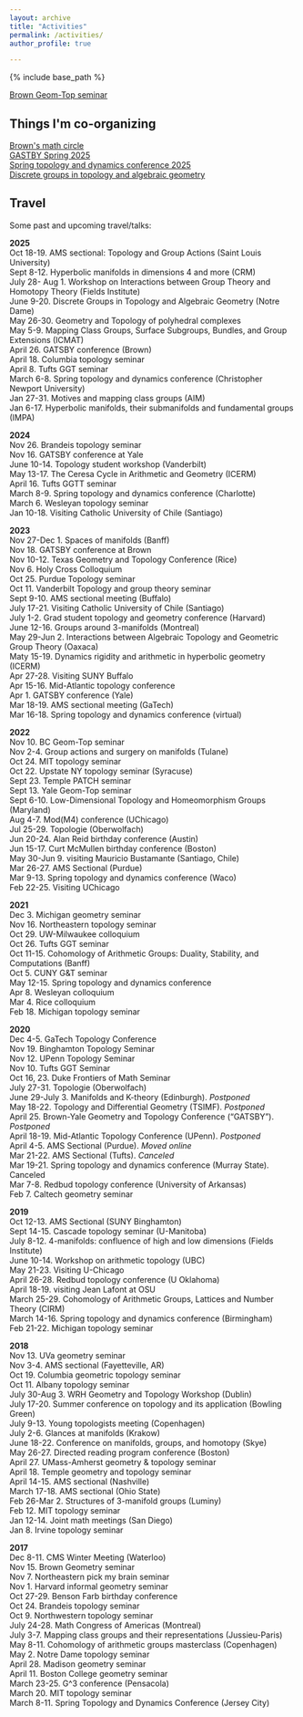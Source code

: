 ```yaml
---
layout: archive
title: "Activities"
permalink: /activities/
author_profile: true

---
```


{% include base_path %}

[Brown Geom-Top seminar](https://sites.google.com/view/ethandlugie/research/brown-geometry-and-topology-seminar?authuser=0)

## Things I'm co-organizing

[Brown's math circle](https://sites.google.com/view/bumc-activities/home)\
[GASTBY Spring 2025](https://sites.google.com/view/gatsby-spring-2025)\
[Spring topology and dynamics conference 2025](https://cnu.edu/stdc/)\
[Discrete groups in topology and algebraic geometry](https://sites.nd.edu/cmnd2025-thematic-program/2024/08/12/thematic-program-in-discrete-groups-in-topology-and-algebraic-geometry/)

## Travel 

Some past and upcoming travel/talks: 

**2025** \
Oct 18-19. AMS sectional: Topology and Group Actions (Saint Louis University)\
Sept 8-12. Hyperbolic manifolds in dimensions 4 and more (CRM)\
July 28- Aug 1. Workshop on Interactions between Group Theory and Homotopy Theory (Fields Institute)\
June 9-20. Discrete Groups in Topology and Algebraic Geometry (Notre Dame)\
May 26-30. Geometry and Topology of polyhedral complexes\
May 5-9. Mapping Class Groups, Surface Subgroups, Bundles, and Group Extensions (ICMAT)\
April 26. GATSBY conference (Brown)\
April 18. Columbia topology seminar\
April 8. Tufts GGT seminar\
March 6-8. Spring topology and dynamics conference (Christopher Newport University)\
Jan 27-31. Motives and mapping class groups (AIM)\
Jan 6-17. Hyperbolic manifolds, their submanifolds and fundamental groups (IMPA)

**2024** \
Nov 26. Brandeis topology seminar\
Nov 16. GATSBY conference at Yale\
June 10-14. Topology student workshop (Vanderbilt)\
May 13-17. The Ceresa Cycle in Arithmetic and Geometry (ICERM)\
April 16. Tufts GGTT seminar\
March 8-9. Spring topology and dynamics conference (Charlotte)\
March 6. Wesleyan topology seminar\
Jan 10-18. Visiting Catholic University of Chile (Santiago)

**2023** \
Nov 27-Dec 1. Spaces of manifolds (Banff)\
Nov 18. GATSBY conference at Brown\
Nov 10-12. Texas Geometry and Topology Conference (Rice)\
Nov 6. Holy Cross Colloquium\
Oct 25. Purdue Topology seminar\
Oct 11. Vanderbilt Topology and group theory seminar\
Sept 9-10. AMS sectional meeting (Buffalo)\
July 17-21. Visiting Catholic University of Chile (Santiago)\
July 1-2. Grad student topology and geometry conference (Harvard)\
June 12-16. Groups around 3-manifolds (Montreal)\
May 29-Jun 2. Interactions between Algebraic Topology and Geometric Group Theory (Oaxaca)\
Maty 15-19. Dynamics rigidity and arithmetic in hyperbolic geometry (ICERM)\
Apr 27-28. Visiting SUNY Buffalo \
Apr 15-16. Mid-Atlantic topology conference\
Apr 1. GATSBY conference (Yale)\
Mar 18-19. AMS sectional meeting (GaTech)\
Mar 16-18. Spring topology and dynamics conference (virtual)

**2022** \
Nov 10. BC Geom-Top seminar\
Nov 2-4. Group actions and surgery on manifolds (Tulane)\
Oct 24. MIT topology seminar\
Oct 22. Upstate NY topology seminar (Syracuse)\
Sept 23. Temple PATCH seminar\
Sept 13. Yale Geom-Top seminar\
Sept 6-10. Low-Dimensional Topology and Homeomorphism Groups (Maryland)\
Aug 4-7. Mod(M4) conference (UChicago)\
Jul 25-29. Topologie (Oberwolfach)\
Jun 20-24. Alan Reid birthday conference (Austin)\
Jun 15-17. Curt McMullen birthday conference (Boston)\
May 30-Jun 9. visiting Mauricio Bustamante (Santiago, Chile)\
Mar 26-27. AMS Sectional (Purdue)\
Mar 9-13. Spring topology and dynamics conference (Waco)\
Feb 22-25. Visiting UChicago

**2021** \
Dec 3. Michigan geometry seminar\
Nov 16. Northeastern topology seminar\
Oct 29. UW-Milwaukee colloquium\
Oct 26. Tufts GGT seminar\
Oct 11-15. Cohomology of Arithmetic Groups: Duality, Stability, and Computations (Banff)\
Oct 5. CUNY G&T seminar\
May 12-15. Spring topology and dynamics conference\
Apr 8. Wesleyan colloquium\
Mar 4. Rice colloquium\
Feb 18. Michigan topology seminar

**2020** \
Dec 4-5. GaTech Topology Conference\
Nov 19. Binghamton Topology Seminar\
Nov 12. UPenn Topology Seminar\
Nov 10. Tufts GGT Seminar\
Oct 16, 23. Duke Frontiers of Math Seminar \
July 27-31. Topologie (Oberwolfach) \
June 29-July 3. Manifolds and K-theory (Edinburgh). _Postponed_\
May 18-22. Topology and Differential Geometry (TSIMF). _Postponed_\
April 25. Brown-Yale Geometry and Topology Conference (“GATSBY”). _Postponed_\
April 18-19. Mid-Atlantic Topology Conference (UPenn). _Postponed_\
April 4-5. AMS Sectional (Purdue). _Moved online_\
Mar 21-22. AMS Sectional (Tufts). _Canceled_ \
Mar 19-21. Spring topology and dynamics conference (Murray State). Canceled \
Mar 7-8. Redbud topology conference (University of Arkansas)\
Feb 7. Caltech geometry seminar

**2019**\
Oct 12-13. AMS Sectional (SUNY Binghamton) \
Sept 14-15. Cascade topology seminar (U-Manitoba)\
July 8-12. 4-manifolds: confluence of high and low dimensions (Fields Institute)\
June 10-14. Workshop on arithmetic topology (UBC)\
May 21-23. Visiting U-Chicago\
April 26-28. Redbud topology conference (U Oklahoma) \
April 18-19. visiting Jean Lafont at OSU \
March 25-29. Cohomology of Arithmetic Groups, Lattices and Number Theory (CIRM)\
March 14-16. Spring topology and dynamics conference (Birmingham) \
Feb 21-22. Michigan topology seminar

**2018**\
Nov 13. UVa geometry seminar\
Nov 3-4. AMS sectional (Fayetteville, AR)\
Oct 19. Columbia geometric topology seminar\
Oct 11. Albany topology seminar\
July 30-Aug 3. WRH Geometry and Topology Workshop (Dublin) \
July 17-20. Summer conference on topology and its application (Bowling Green)\
July 9-13. Young topologists meeting (Copenhagen)\
July 2-6. Glances at manifolds (Krakow)\
June 18-22. Conference on manifolds, groups, and homotopy (Skye)\
May 26-27. Directed reading program conference (Boston)\
April 27. UMass-Amherst geometry & topology seminar\
April 18. Temple geometry and topology seminar\
April 14-15. AMS sectional (Nashville) \
March 17-18. AMS sectional (Ohio State)\
Feb 26-Mar 2. Structures of 3-manifold groups (Luminy)\
Feb 12. MIT topology seminar\
Jan 12-14. Joint math meetings (San Diego)\
Jan 8. Irvine topology seminar

**2017**\
Dec 8-11. CMS Winter Meeting (Waterloo) \
Nov 15. Brown Geometry seminar\
Nov 7. Northeastern pick my brain seminar\
Nov 1. Harvard informal geometry seminar\
Oct 27-29. Benson Farb birthday conference\
Oct 24. Brandeis topology seminar\
Oct 9. Northwestern topology seminar\
July 24-28. Math Congress of Americas (Montreal)\
July 3-7. Mapping class groups and their representations (Jussieu-Paris)\
May 8-11. Cohomology of arithmetic groups masterclass (Copenhagen)\
May 2. Notre Dame topology seminar\
April 28. Madison geometry seminar\
April 11. Boston College geometry seminar\
March 23-25. G^3 conference (Pensacola) \
March 20. MIT topology seminar\
March 8-11. Spring Topology and Dynamics Conference (Jersey City)
